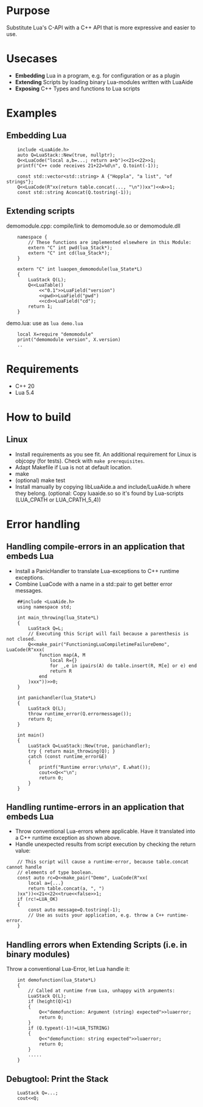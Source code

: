
# Purpose
Substitute Lua's C-API with a C++ API that is more expressive and easier to use.

# Usecases
+ **Embedding** Lua in a program, e.g. for configuration or as a plugin
+ **Extending** Scripts by loading binary Lua-modules written with LuaAide
+ **Exposing** C++ Types and functions to Lua scripts

# Examples

## Embedding Lua
```
    include <LuaAide.h>
    auto Q=LuaStack::New(true, nullptr);
    Q<<LuaCode("local a,b=...; return a+b")<<21<<22>>1;
    printf("C++ code receives 21+22=%d\n", Q.toint(-1));

    const std::vector<std::string> A {"Hoppla", "a list", "of strings"};
    Q<<LuaCode(R"xx(return table.concat(..., "\n"))xx")<<A>>1;
    const std::string Aconcat(Q.tostring(-1));
```

## Extending scripts
demomodule.cpp: compile/link to demomodule.so or demomodule.dll

```
    namespace {
        // These functions are implemented elsewhere in this Module:
        extern "C" int pwd(lua_Stack*);
        extern "C" int cd(lua_Stack*);
    }

    extern "C" int luaopen_demomodule(lua_State*L)
    {
        LuaStack Q(L);
        Q<<LuaTable()
            <<"0.1">>LuaField("version")
            <<pwd>>LuaField("pwd")
            <<cd>>LuaField("cd");
        return 1;
    }
```

demo.lua: use as ```lua demo.lua```

```
    local X=require "demomodule"
    print("demomodule version", X.version)
    ..
```

# Requirements
+ C++ 20
+ Lua 5.4

# How to build
## Linux
- Install requirements as you see fit. An additional requirement for Linux is objcopy (for tests).
  Check with ```make prerequisites```.
- Adapt Makefile if Lua is not at default location.
- make
- (optional) make test
- Install manually by copying libLuaAide.a and include/LuaAide.h where they belong.
  (optional: Copy luaaide.so so it's found by Lua-scripts (LUA_CPATH or LUA_CPATH_5_4))

# Error handling
## Handling compile-errors in an application that embeds Lua
- Install a PanicHandler to translate Lua-exceptions to C++ runtime exceptions.
- Combine LuaCode with a name in a std::pair to get better error messages.

```
    ##include <LuaAide.h>
    using namespace std;

    int main_throwing(lua_State*L)
    {
        LuaStack Q=L;
        // Executing this Script will fail because a parenthesis is not closed.
        Q<<make_pair("FunctioningLuaCompiletimeFailureDemo", LuaCode(R"xxx(
            function map(A, M
                local R={}
                for _,e in ipairs(A) do table.insert(R, M[e] or e) end
                return R
            end
        )xxx"))>>0;
    }

    int panichandler(lua_State*L)
    {
        LuaStack Q(L);
        throw runtime_error(Q.errormessage());
        return 0;
    }

    int main()
    {
        LuaStack Q=LuaStack::New(true, panichandler);
        try { return main_throwing(Q); }
        catch (const runtime_error&E)
        {
            printf("Runtime error:\n%s\n", E.what());
            cout<<Q<<"\n";
            return 0;
        }
    }
```

## Handling runtime-errors in an application that embeds Lua
- Throw conventional Lua-errors where applicable. Have it translated into
  a C++ runtime exception as shown above.
- Handle unexpected results from script execution by checking the return value:

```
    // This script will cause a runtime-error, because table.concat cannot handle
    // elements of type boolean.
    const auto rc=Q<<make_pair("Demo", LuaCode(R"xx(
        local a={...}
        return table.concat(a, ", ")
    )xx"))<<21<<22<<true<<false>>1;
    if (rc!=LUA_OK)
    {
        const auto message=Q.tostring(-1);
        // Use as suits your application, e.g. throw a C++ runtime-error.
    }
```

## Handling errors when Extending Scripts (i.e. in binary modules)
Throw a conventional Lua-Error, let Lua handle it:

```
    int demofunction(lua_State*L)
    {
        // Called at runtime from Lua, unhappy with arguments:
        LuaStack Q(L);
        if (height(Q)<1)
        {
            Q<<"demofunction: Argument (string) expected">>luaerror;
            return 0;
        }
        if (Q.typeat(-1)!=LUA_TSTRING)
        {
            Q<<"demofunction: string expected">>luaerror;
            return 0;
        }
        .....
    }
```

## Debugtool: Print the Stack
```
    LuaStack Q=...;
    cout<<Q;
```
